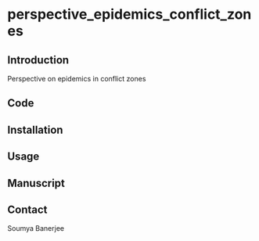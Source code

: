 # perspective_epidemics_conflict_zones


## Introduction

Perspective on epidemics in conflict zones

## Code

## Installation

## Usage

## Manuscript

## Contact

Soumya Banerjee
